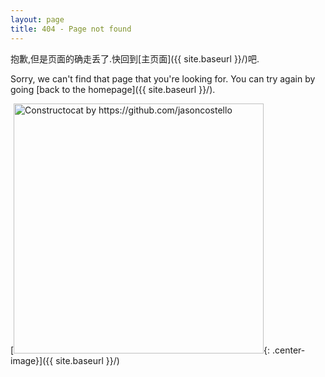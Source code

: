 ```yaml
---
layout: page
title: 404 - Page not found
---
```


抱歉,但是页面的确走丢了.快回到[主页面]({{ site.baseurl }}/)吧.

Sorry, we can't find that page that you're looking for. You can try again by going [back to the homepage]({{ site.baseurl }}/).

[<img src="{{ site.baseurl }}/images/404.jpg" alt="Constructocat by https://github.com/jasoncostello" style="width: 400px;"/>{: .center-image}]({{ site.baseurl }}/)
